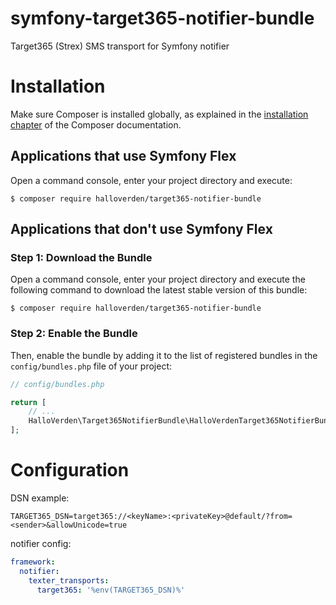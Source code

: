 # symfony-target365-notifier-bundle
Target365 (Strex) SMS transport for Symfony notifier

Installation
============

Make sure Composer is installed globally, as explained in the
[installation chapter](https://getcomposer.org/doc/00-intro.md)
of the Composer documentation.

Applications that use Symfony Flex
----------------------------------

Open a command console, enter your project directory and execute:

```console
$ composer require halloverden/target365-notifier-bundle
```

Applications that don't use Symfony Flex
----------------------------------------

### Step 1: Download the Bundle

Open a command console, enter your project directory and execute the
following command to download the latest stable version of this bundle:

```console
$ composer require halloverden/target365-notifier-bundle
```

### Step 2: Enable the Bundle

Then, enable the bundle by adding it to the list of registered bundles
in the `config/bundles.php` file of your project:

```php
// config/bundles.php

return [
    // ...
    HalloVerden\Target365NotifierBundle\HalloVerdenTarget365NotifierBundle::class => ['all' => true],
];
```

Configuration
============

DSN example:
```
TARGET365_DSN=target365://<keyName>:<privateKey>@default/?from=<sender>&allowUnicode=true
```

notifier config:
```yaml
framework:
  notifier:
    texter_transports:
      target365: '%env(TARGET365_DSN)%'
```
